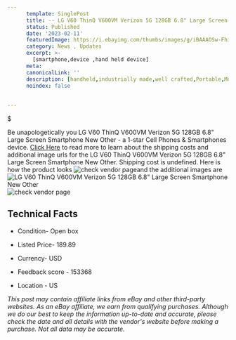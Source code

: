 ```yaml
---
      template: SinglePost
      title: -- LG V60 ThinQ V600VM Verizon 5G 128GB 6.8" Large Screen Smartphone New Other
      status: Published
      date: '2023-02-11'
      featuredImage: https://i.ebayimg.com/thumbs/images/g/iBAAAOSw-FhiCtCx/s-l225.jpg
      category: News , Updates
      excerpt: >-
        [smartphone,device ,hand held device]
      meta:
      canonicalLink: ''
      description: [handheld,industrially made,well crafted,Portable,Mobile,Compact,Convenient,Lightweight,Maneuverable,Man-portable,Miniature,Carriable,Hand-held,Light,Holdable,Transportable,Mobile device,Pocket-sized,On-the-go,Wireless,Cordless,Compact size,Convenient size, smartphone,device ,hand held device]
      noindex: false
      
        
---
```

$

Be unapologetically you LG V60 ThinQ V600VM Verizon 5G 128GB 6.8" Large Screen Smartphone New Other - a 1-star Cell Phones & Smartphones device. [Click Here](https://www.ebay.com/itm/185527144402?hash=item2b32478fd2%3Ag%3AiBAAAOSw-FhiCtCx&mkevt=1&mkcid=1&mkrid=711-53200-19255-0&campid=%253CePNCampaignId%253E&customid=%253CreferenceId%253E&toolid=10049) to read more to learn about the shipping costs and additional image urls for the LG V60 ThinQ V600VM Verizon 5G 128GB 6.8" Large Screen Smartphone New Other. Shipping cost is undefined. Here is how the product looks ![check vendor page](https://i.ebayimg.com/thumbs/images/g/iBAAAOSw-FhiCtCx/s-l225.jpg)and the additional images are![LG V60 ThinQ V600VM Verizon 5G 128GB 6.8" Large Screen Smartphone New Other](https://i.ebayimg.com/images/g/iBAAAOSw-FhiCtCx/s-l1200.jpg)![check vendor page](https://origin-galleryplus.ebayimg.com/ws/web/185527144402_2_0_1/225x225.jpg,https://origin-galleryplus.ebayimg.com/ws/web/185527144402_3_0_1/225x225.jpg,https://origin-galleryplus.ebayimg.com/ws/web/185527144402_4_0_1/225x225.jpg,https://origin-galleryplus.ebayimg.com/ws/web/185527144402_5_0_1/225x225.jpg)



 ## Technical Facts 



     
      

 - Condition- Open box 


      

 - Listed Price- 189.89 


      

 - Currency- USD 


      

 - Feedback score - 153368 


      

 - Location - US 


      
      

 *_This post may contain affiliate links from eBay and other third-party websites. As an eBay affiliate, we earn from qualifying purchases. Although we do our best to keep the information up-to-date and accurate, please check the date and all details with the vendor's website before making a purchase. Not all data may be accurate._*






